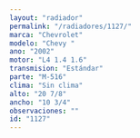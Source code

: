 ```yaml
---
layout: "radiador"
permalink: "/radiadores/1127/"
marca: "Chevrolet"
modelo: "Chevy "
ano: "2002"
motor: "L4 1.4 1.6"
transmision: "Estándar"
parte: "M-516"
clima: "Sin clima"
alto: "20 7/8"
ancho: "10 3/4"
observaciones: ""
id: "1127"
---
```


